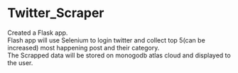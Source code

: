 # Twitter_Scraper
Created a Flask app.<br/>
Flash app will use Selenium to login twitter and collect top 5(can be increased) most happening post and their category.<br/>
The Scrapped data will be stored on monogodb atlas cloud and displayed to the user.